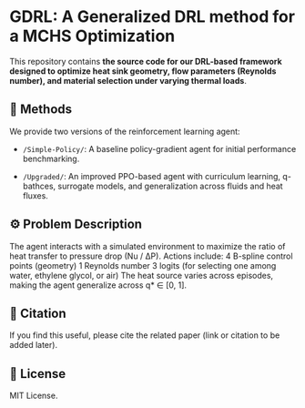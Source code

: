 # GDRL: A Generalized DRL method for a MCHS Optimization

This repository contains **the source code for our DRL-based framework designed to optimize heat sink geometry, flow parameters (Reynolds number), and material selection under varying thermal loads**.

## 🧠 Methods
We provide two versions of the reinforcement learning agent:

- `/Simple-Policy/`: A baseline policy-gradient agent for initial performance benchmarking.

- `/Upgraded/`: An improved PPO-based agent with curriculum learning, q-bathces, surrogate models, and generalization across fluids and heat fluxes.

## ⚙️ Problem Description
The agent interacts with a simulated environment to maximize the ratio of heat transfer to pressure drop (Nu / ΔP). Actions include:
4 B-spline control points (geometry)
1 Reynolds number
3 logits (for selecting one among water, ethylene glycol, or air)
The heat source varies across episodes, making the agent generalize across q* ∈ [0, 1].

## 📜 Citation
If you find this useful, please cite the related paper (link or citation to be added later).

## 📎 License
MIT License.
